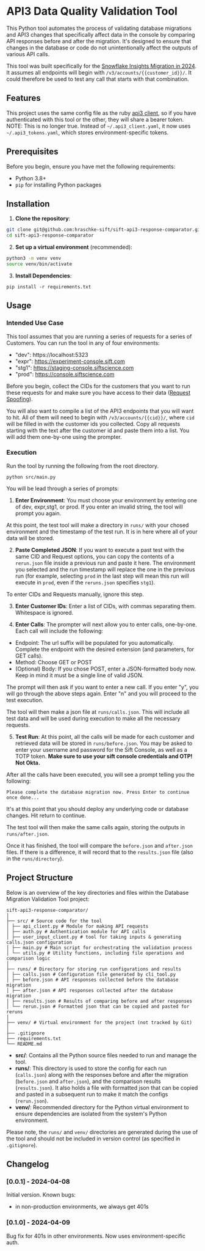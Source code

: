 # API3 Data Quality Validation Tool

This Python tool automates the process of validating database migrations and API3 changes that specifically affect data in the console by comparing API responses before and after the migration. It's designed to ensure that changes in the database or code do not unintentionally affect the outputs of various API calls.

This tool was built specifically for the [Snowflake Insights Migration in 2024](https://sift.atlassian.net/wiki/spaces/RNDTEAM/pages/2257289611/Standardize+Console+Reporting+Data). It assumes all endpoints will begin with `/v3/accounts/{{customer_id}}/`. It could therefore be used to test any call that starts with that combination.

## Features
This project uses the same config file as the ruby [api3 client](https://github.com/SiftScience/ruby/tree/main/ruby/api3_client), so if you have authenticated with this tool or the other, they will share a bearer token.
NOTE: This is no longer true. Instead of `~/.api3_client.yaml`, it now uses `~/.api3_tokens.yaml`, which stores environment-specific tokens.

## Prerequisites
Before you begin, ensure you have met the following requirements:

- Python 3.8+
- `pip` for installing Python packages

## Installation
1. **Clone the repository**:

```sh
git clone git@github.com:hraschke-sift/sift-api3-response-comparator.git
cd sift-api3-response-comparator
```
2. **Set up a virtual environment** (recommended):
```sh
python3 -m venv venv
source venv/bin/activate
```
3. **Install Dependencies**:
```
pip install -r requirements.txt
```

## Usage

### Intended Use Case
This tool assumes that you are running a series of requests for a series of Customers. You can run the tool in any of four environments:
* "dev": https://localhost:5323
* "expr": https://experiment-console.sift.com
* "stg1": https://staging-console.siftscience.com
* "prod": https://console.siftscience.com

Before you begin, collect the CIDs for the customers that you want to run these requests for and make sure you have access to their data ([Request Spoofing](https://sift.atlassian.net/wiki/spaces/RNDTEAM/pages/1821803264/Sift+Admin+Permissions+Policy#Requesting-Access-(employee))).

You will also want to compile a list of the API3 endpoints that you will want to hit. All of them will need to begin with `/v3/accounts/{{cid}}/`, where `cid` will be filled in with the customer ids you collected. Copy all requests starting with the text after the customer id and paste them into a list. You will add them one-by-one using the prompter.

### Execution

Run the tool by running the following from the root directory.
```
python src/main.py
```

You will be lead through a series of prompts:

1. **Enter Environment**: You must choose your environment by entering one of dev, expr,stg1, or prod. If you enter an invalid string, the tool will prompt you again.

At this point, the test tool will make a directory in `runs/` with your chosed environment and the timestamp of the test run. It is in here where all of your data will be stored.

2. **Paste Completed JSON**: If you want to execute a past test with the same CID and Request options, you can copy the contents of a `rerun.json` file inside a previous run and paste it here. The environment you selected and the run timestamp will replace the one in the previous run (for example, selecting `prod` in the last step will mean this run will execute in `prod`, even if the `reruns.json` specifies `stg1`).

To enter CIDs and Requests manually, ignore this step.

3. **Enter Customer IDs**: Enter a list of CIDs, with commas separating them. Whitespace is ignored.

4. **Enter Calls**: The prompter will next allow you to enter calls, one-by-one. Each call will include the following:
  * Endpoint: The url suffix will be populated for you automatically. Complete the endpoint with the desired extension (and parameters, for GET calls).
  * Method: Choose GET or POST
  * (Optional) Body: If you chose POST, enter a JSON-formatted body now. Keep in mind it must be a single line of valid JSON.

The prompt will then ask if you want to enter a new call. If you enter "y", you will go through the above steps again. Enter "n" and you will proceed to the test execution.

The tool will then make a json file at `runs/calls.json`. This will include all test data and will be used during execution to make all the necessary requests.

5. **Test Run**: At this point, all the calls will be made for each customer and retrieved data will be stored in `runs/before.json`. You may be asked to enter your username and password for the Sift Console, as well as a TOTP token. __Make sure to use your sift console credentials and OTP! Not Okta.__

After all the calls have been executed, you will see a prompt telling you the following:

```Please complete the database migration now. Press Enter to continue once done...```

It's at this point that you should deploy any underlying code or database changes. Hit return to continue.

The test tool will then make the same calls again, storing the outputs in `runs/after.json`.

Once it has finished, the tool will compare the `before.json` and `after.json` files. If there is a difference, it will record that to the `results.json` file (also in the `runs/directory`).


## Project Structure

Below is an overview of the key directories and files within the Database Migration Validation Tool project:
```
sift-api3-response-comparator/
│
├── src/ # Source code for the tool
│ ├── api_client.py # Module for making API requests
│ ├── auth.py # Authentication module for API calls
│ ├── user_input_client.py # tool for taking inputs & generating calls.json configuration
│ ├── main.py # Main script for orchestrating the validation process
│ └── utils.py # Utility functions, including file operations and comparison logic
│
├── runs/ # Directory for storing run configurations and results
│ ├── calls.json # Configuration file generated by cli_tool.py
│ ├── before.json # API responses collected before the database migration
│ ├── after.json # API responses collected after the database migration
│ ├── results.json # Results of comparing before and after responses
│ └── rerun.json # Formatted json that can be copied and pasted for reruns
│
├── venv/ # Virtual environment for the project (not tracked by Git)
│
├── .gitignore
├── requirements.txt
└── README.md
```

- **src/**: Contains all the Python source files needed to run and manage the tool.
- **runs/**: This directory is used to store the config for each run (`calls.json`) along with the responses before and after the migration (`before.json` and `after.json`), and the comparison results (`results.json`). It also holds a file with formatted json that can be copied and pasted in a subsequent run to make it match the configs (`rerun.json`).
- **venv/**: Recommended directory for the Python virtual environment to ensure dependencies are isolated from the system's Python environment.

Please note, the `runs/` and `venv/` directories are generated during the use of the tool and should not be included in version control (as specified in `.gitignore`).

## Changelog
### [0.0.1] - 2024-04-08
Initial version. Known bugs:
- in non-production environments, we always get 401s

### [0.1.0] - 2024-04-09
Bug fix for 401s in other environments. Now uses environment-specific auth.
